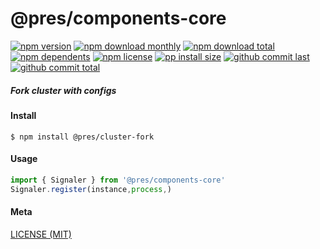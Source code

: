 # @pres/components-core

[![npm version][badge-npm-version]][url-npm]
[![npm download monthly][badge-npm-download-monthly]][url-npm]
[![npm download total][badge-npm-download-total]][url-npm]
[![npm dependents][badge-npm-dependents]][url-github]
[![npm license][badge-npm-license]][url-npm]
[![pp install size][badge-pp-install-size]][url-pp]
[![github commit last][badge-github-last-commit]][url-github]
[![github commit total][badge-github-commit-count]][url-github]

[//]: <> (Shields)
[badge-npm-version]: https://flat.badgen.net/npm/v/@pres/cluster-fork
[badge-npm-download-monthly]: https://flat.badgen.net/npm/dm/@pres/cluster-fork
[badge-npm-download-total]:https://flat.badgen.net/npm/dt/@pres/cluster-fork
[badge-npm-dependents]: https://flat.badgen.net/npm/dependents/@pres/cluster-fork
[badge-npm-license]: https://flat.badgen.net/npm/license/@pres/cluster-fork
[badge-pp-install-size]: https://flat.badgen.net/packagephobia/install/@pres/cluster-fork
[badge-github-last-commit]: https://flat.badgen.net/github/last-commit/hoyeungw/pres
[badge-github-commit-count]: https://flat.badgen.net/github/commits/hoyeungw/pres

[//]: <> (Link)
[url-npm]: https://npmjs.org/package/@pres/cluster-fork
[url-pp]: https://packagephobia.now.sh/result?p=@pres/cluster-fork
[url-github]: https://github.com/hoyeungw/pres

##### Fork cluster with configs

#### Install
```console
$ npm install @pres/cluster-fork
```

#### Usage
```js
import { Signaler } from '@pres/components-core'
Signaler.register(instance,process,)
```

#### Meta
[LICENSE (MIT)](LICENSE)
